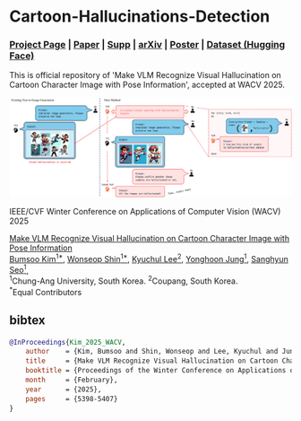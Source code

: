 
# Cartoon-Hallucinations-Detection
 
### [Project Page](https://gh-bumsookim.github.io/Cartoon-Hallucinations-Detection/) | [Paper](https://openaccess.thecvf.com/content/WACV2025/html/Kim_Make_VLM_Recognize_Visual_Hallucination_on_Cartoon_Character_Image_with_WACV_2025_paper.html) | [Supp](https://openaccess.thecvf.com/content/WACV2025/supplemental/Kim_Make_VLM_Recognize_WACV_2025_supplemental.zip) | [arXiv](https://arxiv.org/abs/2403.15048) | [Poster](https://drive.google.com/file/d/1aiq-JKWZ3A-t2-gzFV4nTVYcvbH-rZiY/view?usp=sharing) | [Dataset (Hugging Face)](https://huggingface.co/datasets/Wseop/PA-ICVL-DataSet)


This is official repository of 'Make VLM Recognize Visual Hallucination on Cartoon Character Image with Pose Information', accepted at WACV 2025.


![](./docs/static/images/overview.jpg)



IEEE/CVF Winter Conference on Applications of Computer Vision (WACV) 2025


[Make VLM Recognize Visual Hallucination on Cartoon Character Image with Pose Information](https://openaccess.thecvf.com/content/WACV2025/html/Kim_Make_VLM_Recognize_Visual_Hallucination_on_Cartoon_Character_Image_with_WACV_2025_paper.html) <br>
[Bumsoo Kim<sup>1*](https://scholar.google.com/citations?user=JlNb4R8AAAAJ), 
[Wonseop Shin<sup>1*](https://scholar.google.com/citations?user=gVAxCO0AAAAJ), 
[Kyuchul Lee<sup>2](https://scholar.google.com/citations?user=jXiLuh8AAAAJ), 
[Yonghoon Jung<sup>1](https://scholar.google.com/citations?user=E-BJvbsAAAAJ), 
[Sanghyun Seo<sup>1](https://scholar.google.com/citations?user=k1SL428AAAAJ), <br><sup>1</sup>Chung-Ang University, South Korea. <sup>2</sup>Coupang, South Korea. <br> <sup>*</sup>Equal Contributors


## bibtex

```bib
@InProceedings{Kim_2025_WACV,
    author    = {Kim, Bumsoo and Shin, Wonseop and Lee, Kyuchul and Jung, Yonghoon and Seo, Sanghyun},
    title     = {Make VLM Recognize Visual Hallucination on Cartoon Character Image with Pose Information},
    booktitle = {Proceedings of the Winter Conference on Applications of Computer Vision (WACV)},
    month     = {February},
    year      = {2025},
    pages     = {5398-5407}
}
```

